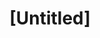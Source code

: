 ---
pid: PT342
title: "[Untitled]"
location_transcription: 
zipcode: 
outside_phl: 
neighborhood: 
age: 
age_range: 
instagram: 
image_file_name: PT_342.jpg
proposal_transcription: I can't believe my mom
topic: Unknown
topic_summary: '0'
type: Other No Form
keywords_other: 
credit: 
image_labels: 
twitter: 
facebook: 
permalink: "/monuments/pt342/"
layout: item-page
---